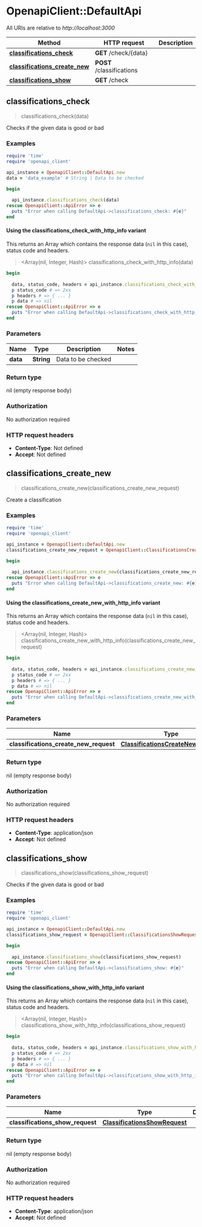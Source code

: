 # OpenapiClient::DefaultApi

All URIs are relative to *http://localhost:3000*

| Method | HTTP request | Description |
| ------ | ------------ | ----------- |
| [**classifications_check**](DefaultApi.md#classifications_check) | **GET** /check/{data} |  |
| [**classifications_create_new**](DefaultApi.md#classifications_create_new) | **POST** /classifications |  |
| [**classifications_show**](DefaultApi.md#classifications_show) | **GET** /check |  |


## classifications_check

> classifications_check(data)



Checks if the given data is good or bad

### Examples

```ruby
require 'time'
require 'openapi_client'

api_instance = OpenapiClient::DefaultApi.new
data = 'data_example' # String | Data to be checked

begin
  
  api_instance.classifications_check(data)
rescue OpenapiClient::ApiError => e
  puts "Error when calling DefaultApi->classifications_check: #{e}"
end
```

#### Using the classifications_check_with_http_info variant

This returns an Array which contains the response data (`nil` in this case), status code and headers.

> <Array(nil, Integer, Hash)> classifications_check_with_http_info(data)

```ruby
begin
  
  data, status_code, headers = api_instance.classifications_check_with_http_info(data)
  p status_code # => 2xx
  p headers # => { ... }
  p data # => nil
rescue OpenapiClient::ApiError => e
  puts "Error when calling DefaultApi->classifications_check_with_http_info: #{e}"
end
```

### Parameters

| Name | Type | Description | Notes |
| ---- | ---- | ----------- | ----- |
| **data** | **String** | Data to be checked |  |

### Return type

nil (empty response body)

### Authorization

No authorization required

### HTTP request headers

- **Content-Type**: Not defined
- **Accept**: Not defined


## classifications_create_new

> classifications_create_new(classifications_create_new_request)



Create a classification

### Examples

```ruby
require 'time'
require 'openapi_client'

api_instance = OpenapiClient::DefaultApi.new
classifications_create_new_request = OpenapiClient::ClassificationsCreateNewRequest.new({data: 'data_example'}) # ClassificationsCreateNewRequest | 

begin
  
  api_instance.classifications_create_new(classifications_create_new_request)
rescue OpenapiClient::ApiError => e
  puts "Error when calling DefaultApi->classifications_create_new: #{e}"
end
```

#### Using the classifications_create_new_with_http_info variant

This returns an Array which contains the response data (`nil` in this case), status code and headers.

> <Array(nil, Integer, Hash)> classifications_create_new_with_http_info(classifications_create_new_request)

```ruby
begin
  
  data, status_code, headers = api_instance.classifications_create_new_with_http_info(classifications_create_new_request)
  p status_code # => 2xx
  p headers # => { ... }
  p data # => nil
rescue OpenapiClient::ApiError => e
  puts "Error when calling DefaultApi->classifications_create_new_with_http_info: #{e}"
end
```

### Parameters

| Name | Type | Description | Notes |
| ---- | ---- | ----------- | ----- |
| **classifications_create_new_request** | [**ClassificationsCreateNewRequest**](ClassificationsCreateNewRequest.md) |  |  |

### Return type

nil (empty response body)

### Authorization

No authorization required

### HTTP request headers

- **Content-Type**: application/json
- **Accept**: Not defined


## classifications_show

> classifications_show(classifications_show_request)



Checks if the given data is good or bad

### Examples

```ruby
require 'time'
require 'openapi_client'

api_instance = OpenapiClient::DefaultApi.new
classifications_show_request = OpenapiClient::ClassificationsShowRequest.new({data: 'data_example'}) # ClassificationsShowRequest | 

begin
  
  api_instance.classifications_show(classifications_show_request)
rescue OpenapiClient::ApiError => e
  puts "Error when calling DefaultApi->classifications_show: #{e}"
end
```

#### Using the classifications_show_with_http_info variant

This returns an Array which contains the response data (`nil` in this case), status code and headers.

> <Array(nil, Integer, Hash)> classifications_show_with_http_info(classifications_show_request)

```ruby
begin
  
  data, status_code, headers = api_instance.classifications_show_with_http_info(classifications_show_request)
  p status_code # => 2xx
  p headers # => { ... }
  p data # => nil
rescue OpenapiClient::ApiError => e
  puts "Error when calling DefaultApi->classifications_show_with_http_info: #{e}"
end
```

### Parameters

| Name | Type | Description | Notes |
| ---- | ---- | ----------- | ----- |
| **classifications_show_request** | [**ClassificationsShowRequest**](ClassificationsShowRequest.md) |  |  |

### Return type

nil (empty response body)

### Authorization

No authorization required

### HTTP request headers

- **Content-Type**: application/json
- **Accept**: Not defined


